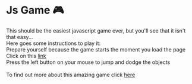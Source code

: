 # Js Game 🎮
This should be the easiest javascript game ever, but you'll see that it isn't that easy...
<br> Here goes some instructions to play it:
<br> Prepare yourself because the game starts the moment you load the page
<br> Click on this [link](luizaluz29.github.io/js-game/)
<br>Press the left button on your mouse to jump and dodge the objects
<br>
<br>
To find out more about this amazing game click [here](https://github.com/luizaluz29/js-game)
